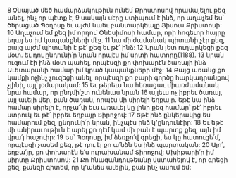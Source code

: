 8 Չնայած մեծ համարձակութիւն ունեմ Քրիստոսով հրամայելու քեզ անել, ինչ որ պէտք է, 9 սակայն սէրը ստիպում է ինձ, որ աղաչեմ ես՝ ծերացած Պօղոսը եւ այժմ նաեւ բանտարկեալը Յիսուս Քրիստոսի: 10 Աղաչում եմ քեզ իմ որդու՝ Օնեսիմոսի համար, որի հոգեւոր հայրը եղայ ես իմ կապանքների մէջ. 11 նա մի ժամանակ պիտանի չէր քեզ, բայց այժմ պիտանի է թէ՛ քեզ եւ թէ՛ ինձ: 12 Նրան յետ ուղարկեցի քեզ մօտ. եւ դու ընդունի՛ր նրան որպէս իմ սրտի հատորը(1188). 13 նրան ուզում էի ինձ մօտ պահել, որպէսզի քո փոխարէն ծառայի ինձ Աւետարանի համար իմ կրած կապանքների մէջ: 14 Բայց առանց քո կամքի ոչինչ չուզեցի անել, որպէսզի քո բարի գործը հարկադրանքով չլինի, այլ՝ յօժարակամ: 15 Եւ թերեւս նա հեռացաւ միառժամանակ նրա համար, որ ընդմի՛շտ ունենաս նրան 16 այլեւս ոչ իբրեւ ծառայ, այլ աւելի վեր, քան ծառան, որպէս մի սիրելի եղբայր. եթէ նա ինձ համար սիրելի է, որչա՜փ եւս առաւել կը լինի քեզ համար՝ թէ՛ իբրեւ ստրուկ եւ թէ՛ իբրեւ եղբայր Տիրոջով: 17 Եթէ ինձ ընկերակից ես համարում քեզ, ընդունի՛ր նրան, ինչպէս ինձ կ՚ընդունէիր: 18 Եւ եթէ մի անիրաւութիւն է արել քո դէմ կամ մի բան է պարտք քեզ, այն իմ վրա՛յ հաշուիր: 19 Ես՝ Պօղոսը, իմ ձեռքո՛վ գրեցի, ես կը հատուցե՛մ, որպէսզի չասեմ քեզ, թէ դու էլ քո ա՛նձն ես ինձ պարտական: 20 Այո՛, եղբա՛յր, քո փոխարէն ե՛ս ուրախանամ Տիրոջով: Մխիթարի՛ր իմ սիրտը Քրիստոսով: 21 Քո հնազանդութեանը վստահելով է, որ գրեցի քեզ, քանզի գիտեմ, որ կ՚անես աւելին, քան ինչ ասում եմ:
